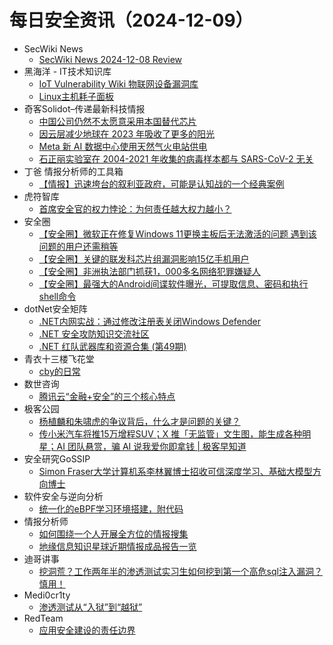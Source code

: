 # 每日安全资讯（2024-12-09）

- SecWiki News
  - [SecWiki News 2024-12-08 Review](http://www.sec-wiki.com/?2024-12-08)
- 黑海洋 - IT技术知识库
  - [IoT Vulnerability Wiki 物联网设备漏洞库](https://www.upx8.com/2331)
  - [Linux主机耗子面板](https://www.upx8.com/4546)
- 奇客Solidot–传递最新科技情报
  - [中国公司仍然不太愿意采用本国替代芯片](https://www.solidot.org/story?sid=79989)
  - [因云层减少地球在 2023 年吸收了更多的阳光](https://www.solidot.org/story?sid=79988)
  - [Meta 新 AI 数据中心使用天然气火电站供电](https://www.solidot.org/story?sid=79987)
  - [石正丽实验室在 2004-2021 年收集的病毒样本都与 SARS-CoV-2 无关](https://www.solidot.org/story?sid=79986)
- 丁爸 情报分析师的工具箱
  - [【情报】迅速垮台的叙利亚政府，可能是认知战的一个经典案例](https://mp.weixin.qq.com/s?__biz=MzI2MTE0NTE3Mw==&mid=2651148125&idx=1&sn=d6c903e40f349725ba5d3724c11ec96d&chksm=f1af3867c6d8b1711fc9e9ac6ba6022aa5434e2af3b09b473e8fb447f49121844d100d9008da&scene=58&subscene=0#rd)
- 虎符智库
  - [首席安全官的权力悖论：为何责任越大权力越小？](https://mp.weixin.qq.com/s?__biz=MzIwNjYwMTMyNQ==&mid=2247492844&idx=1&sn=4a03e4cb53bf2921c6bd7c243e6347b1&chksm=971d89eea06a00f85b2c202e0ec3b9217a001ac04dc82417f121cffb4bf66a76253eba584e9d&scene=58&subscene=0#rd)
- 安全圈
  - [【安全圈】微软正在修复Windows 11更换主板后无法激活的问题 遇到该问题的用户还需稍等](https://mp.weixin.qq.com/s?__biz=MzIzMzE4NDU1OQ==&mid=2652066522&idx=1&sn=5fe191c712fa1ff6d19b3a8265275399&chksm=f36e7e9ac419f78cb6328721b3a9c49d80fab0dfc8ea390a70ba981eab56e0195cf79bb003eb&scene=58&subscene=0#rd)
  - [【安全圈】关键的联发科芯片组漏洞影响15亿手机用户](https://mp.weixin.qq.com/s?__biz=MzIzMzE4NDU1OQ==&mid=2652066522&idx=2&sn=e68dc56710af72cb8e044123396dd41a&chksm=f36e7e9ac419f78c42203655a869ed106f01a948d8e7de64cf75fca1cf5bee3eed25ec14b8af&scene=58&subscene=0#rd)
  - [【安全圈】非洲执法部门抓获1，000多名网络犯罪嫌疑人](https://mp.weixin.qq.com/s?__biz=MzIzMzE4NDU1OQ==&mid=2652066522&idx=3&sn=f789eb868cc22c85f8654971a6850e67&chksm=f36e7e9ac419f78c8ddbe916d4deb5a6632a6d45deba3586bf2f24173113bbbca36fb1fded9d&scene=58&subscene=0#rd)
  - [【安全圈】最强大的Android间谍软件曝光，可提取信息、密码和执行shell命令](https://mp.weixin.qq.com/s?__biz=MzIzMzE4NDU1OQ==&mid=2652066522&idx=4&sn=ae11fb62c2a8d008be5f5b29b0d3eb8d&chksm=f36e7e9ac419f78cad96fb4c4b8d56acc45a2ca3dc544f0c35771e88ae405229720463cbd1ab&scene=58&subscene=0#rd)
- dotNet安全矩阵
  - [.NET内网实战：通过修改注册表关闭Windows Defender](https://mp.weixin.qq.com/s?__biz=MzUyOTc3NTQ5MA==&mid=2247497337&idx=1&sn=e402540104e8389135f5dfb9ba850bcd&chksm=fa595894cd2ed1828c6e1896847e5d89a7981cf787d52e0b515cf88a8742e9721514eed988bb&scene=58&subscene=0#rd)
  - [.NET 安全攻防知识交流社区](https://mp.weixin.qq.com/s?__biz=MzUyOTc3NTQ5MA==&mid=2247497337&idx=2&sn=2aa09d20aedd4183ce392e2b77443fb5&chksm=fa595894cd2ed1825476866097152f128d929c21abb186e3929440e08b13a1b40d74cb4d0606&scene=58&subscene=0#rd)
  - [.NET 红队武器库和资源合集 (第49期)](https://mp.weixin.qq.com/s?__biz=MzUyOTc3NTQ5MA==&mid=2247497337&idx=3&sn=39511454ba630d4fce0844f56d62b4df&chksm=fa595894cd2ed182632413ad73ca9a28c8118500188d17fbb4064039bb3c2d914e4c762daef6&scene=58&subscene=0#rd)
- 青衣十三楼飞花堂
  - [cby的日常](https://mp.weixin.qq.com/s?__biz=MzUzMjQyMDE3Ng==&mid=2247487791&idx=1&sn=e9c9531c726348d3566fc32b3a8a7197&chksm=fab2d210cdc55b06be08f7aa4f3abff0cfe5a9d15cd49bee615377a430ec0378f7b4e66b1a4c&scene=58&subscene=0#rd)
- 数世咨询
  - [腾讯云“金融+安全”的三个核心特点](https://mp.weixin.qq.com/s?__biz=MzkxNzA3MTgyNg==&mid=2247530684&idx=1&sn=7c013db5ca2a32e85d1051c653936b7e&chksm=c1440a01f6338317dc3b1b702e82a55e5189d8efb215d975d3c3dcc87c677d6793846f3f3a3f&scene=58&subscene=0#rd)
- 极客公园
  - [杨植麟和朱啸虎的争议背后，什么才是问题的关键？](https://mp.weixin.qq.com/s?__biz=MTMwNDMwODQ0MQ==&mid=2653068227&idx=1&sn=8c04896e022b50192b1cc712847826ac&chksm=7e57e67549206f63a81b659f681e4d870b94a11ae50138ffeb72c9117f7098a3c51bc40961c7&scene=58&subscene=0#rd)
  - [传小米汽车将推15万增程SUV；X 推「无监管」文生图，能生成各种明星；AI 团队悬赏，骗 AI 说我爱你即拿钱 | 极客早知道](https://mp.weixin.qq.com/s?__biz=MTMwNDMwODQ0MQ==&mid=2653068202&idx=1&sn=a69e5e5d73d7be7e056cd411d844fc96&chksm=7e57e61c49206f0ab3298be84880d87c95bec3995af090a6964935186fc7a920041f2d057082&scene=58&subscene=0#rd)
- 安全研究GoSSIP
  - [Simon Fraser大学计算机系李林翼博士招收可信深度学习、基础大模型方向博士](https://mp.weixin.qq.com/s?__biz=Mzg5ODUxMzg0Ng==&mid=2247499325&idx=1&sn=4022037f2e175b8211f9d9b2b53618a6&chksm=c063d0e4f71459f2a1aaa4b06658f4d07edf5be43eaf83d7755184016bca7149ef779ca89141&scene=58&subscene=0#rd)
- 软件安全与逆向分析
  - [统一化的eBPF学习环境搭建，附代码](https://mp.weixin.qq.com/s?__biz=MzU3MTY5MzQxMA==&mid=2247484729&idx=1&sn=14e89ae1609c6c8b170bd741006da014&chksm=fcdd0534cbaa8c22b69653ea53ad9e1cd1b3acad5776c095c2de4418b658c1addfdb66dd8cfe&scene=58&subscene=0#rd)
- 情报分析师
  - [如何围绕一个人开展全方位的情报搜集](https://mp.weixin.qq.com/s?__biz=MzA3Mjc1MTkwOA==&mid=2650558061&idx=1&sn=9b3b2c31de5cdb1206de4719aae152a0&chksm=87116026b066e9305b19253be6bf6871bce09b31e61789cbfb7e0fe3e78a563ee866b859d018&scene=58&subscene=0#rd)
  - [地缘信息知识星球近期情报成品报告一览](https://mp.weixin.qq.com/s?__biz=MzA3Mjc1MTkwOA==&mid=2650558061&idx=2&sn=b6a06569dbec488f8d91ef8c08c02546&chksm=87116026b066e93011342675d6f26d00a8bec0611a832db3652438d67b44d6b65fae2536529e&scene=58&subscene=0#rd)
- 迪哥讲事
  - [挖洞荒？工作两年半的渗透测试实习生如何挖到第一个高危sql注入漏洞？慎用！](https://mp.weixin.qq.com/s?__biz=MzIzMTIzNTM0MA==&mid=2247496542&idx=1&sn=786c2ef243463b972253ad6ccf7dc2eb&chksm=e8a5f93ddfd2702ba5c86f55216742d9780d1504c5cf7b55d57e37f741241abc0f83e72d204d&scene=58&subscene=0#rd)
- Medi0cr1ty
  - [渗透测试从“入狱”到“越狱”](https://mp.weixin.qq.com/s?__biz=Mzg5ODE3NTU1OQ==&mid=2247484452&idx=1&sn=16d3185d5a662c0695f5ebc2ec75081b&chksm=c067c30cf7104a1aa6aff2eba21164bde58f42974be41dc1ffb76b2fd8b8111c2028d04e085d&scene=58&subscene=0#rd)
- RedTeam
  - [应用安全建设的责任边界](https://mp.weixin.qq.com/s?__biz=Mzg5NjAxNjc5OQ==&mid=2247484017&idx=1&sn=36d0297494dc8a89ef635f6afad53160&chksm=c006ca81f77143970603b3e8f1d5d4a00961d9cb655d514f29f5c504fd9731a579cbc432060e&scene=58&subscene=0#rd)
